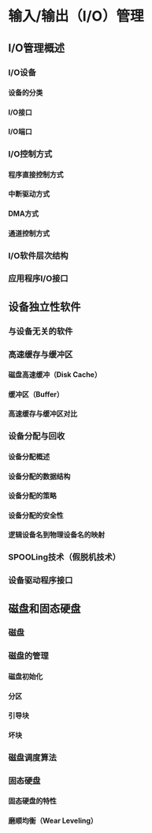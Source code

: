 # 输入/输出（I/O）管理

## I/O管理概述

### I/O设备

#### 设备的分类

#### I/O接口

#### I/O端口

### I/O控制方式

#### 程序直接控制方式

#### 中断驱动方式

#### DMA方式

#### 通道控制方式

### I/O软件层次结构

### 应用程序I/O接口

## 设备独立性软件

### 与设备无关的软件

### 高速缓存与缓冲区

#### 磁盘高速缓冲（Disk Cache）

#### 缓冲区（Buffer）

#### 高速缓存与缓冲区对比

### 设备分配与回收

#### 设备分配概述

#### 设备分配的数据结构

#### 设备分配的策略

#### 设备分配的安全性

#### 逻辑设备名到物理设备名的映射

### SPOOLing技术（假脱机技术）

### 设备驱动程序接口

## 磁盘和固态硬盘

### 磁盘

### 磁盘的管理

#### 磁盘初始化

#### 分区

#### 引导块

#### 坏块

### 磁盘调度算法

### 固态硬盘

#### 固态硬盘的特性

#### 磨顺均衡（Wear Leveling）